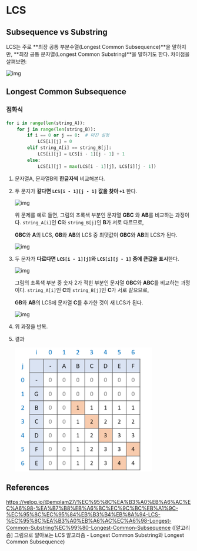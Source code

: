 # LCS

## Subsequence vs Substring

LCS는 주로 **최장 공통 부분수열(Longest Common Subsequence)**을 말하지만, **최장 공통 문자열(Longest Common Substring)**을 말하기도 한다. 차이점을 살펴보면:

![img](https://media.vlpt.us/images/emplam27/post/14e1f11d-d3de-4dd3-8f41-3e7f9697770f/%EB%91%98%20%EC%B0%A8%EC%9D%B4.png)



## Longest Common Subsequence

### 점화식

```python
for i in range(len(string_A)):
    for j in range(len(string_B)):
        if i == 0 or j == 0:  # 마진 설정
            LCS[i][j] = 0
        elif string_A[i] == string_B[j]:
            LCS[i][j] = LCS[i - 1][j - 1] + 1
        else:
            LCS[i][j] = max(LCS[i - 1][j], LCS[i][j - 1])
```

1. 문자열A, 문자열B의 **한글자씩** 비교해본다.

2. 두 문자가 **같다면 `LCS[i - 1][j - 1]` 값을 찾아 `+1`** 한다.

   ![img](https://media.vlpt.us/images/emplam27/post/b36ca562-0a49-4aec-8072-ca4d65fa8e87/%EA%B3%BC%EC%A0%951-1.png)

   위 문제를 예로 들면, 그림의 초록색 부분인 문자열 **GBC** 와 **AB**를 비교하는 과정이다. `string_A[i]`인 **C**와 `string_B[j]`인 **B**가 서로 다르므로,

   **GBC**와 **A**의 LCS, **GB**와 **AB**의 LCS 중 최댓값이 **GBC**와 **AB**의 LCS가 된다.

   ![img](https://media.vlpt.us/images/emplam27/post/f44bccfc-9da2-4da1-80a0-c3ae9c1e9cbe/%EA%B3%BC%EC%A0%951.png)

3. 두 문자가 **다르다면 `LCS[i - 1][j]`와 `LCS[i][j - 1]` 중에 큰값을 표시**한다.

   ![img](https://media.vlpt.us/images/emplam27/post/d1f4ac83-a0a0-4daa-809b-3eb6b600565c/%EA%B3%BC%EC%A0%952-1.png)

   그림의 초록색 부분 중 숫자 2가 적힌 부분인 문자열 **GBC**와 **ABC**를 비교하는 과정이다. `string_A[i]`인 **C**와 `string_B[j]`인 **C**가 서로 같으므로,

   **GB**와 **AB**의 LCS에 문자열 **C**를 추가한 것이 새 LCS가 된다.

   ![img](https://media.vlpt.us/images/emplam27/post/b03df3d9-0cd0-4511-9d30-ac669f996dc5/%EA%B3%BC%EC%A0%952-2.png)

4. 위 과정을 반복.

5. 결과

   ![image-20220206154723916](README.assets/image-20220206154723916.png)



## References

https://velog.io/@emplam27/%EC%95%8C%EA%B3%A0%EB%A6%AC%EC%A6%98-%EA%B7%B8%EB%A6%BC%EC%9C%BC%EB%A1%9C-%EC%95%8C%EC%95%84%EB%B3%B4%EB%8A%94-LCS-%EC%95%8C%EA%B3%A0%EB%A6%AC%EC%A6%98-Longest-Common-Substring%EC%99%80-Longest-Common-Subsequence ([알고리즘] 그림으로 알아보는 LCS 알고리즘 - Longest Common Substring와 Longest Common Subsequence)

